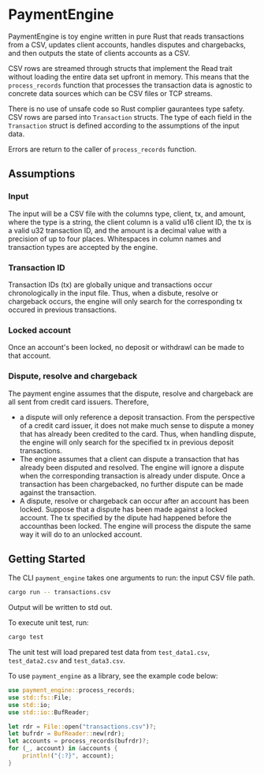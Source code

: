 # PaymentEngine

PaymentEngine is toy engine written in pure Rust that reads transactions from a CSV, updates client accounts, handles disputes and chargebacks, and then outputs the state of clients accounts as a CSV.

CSV rows are streamed through structs that implement the Read trait without loading the entire data set upfront in memory. This means that the `process_records` function that processes the transaction data is agnostic to concrete data sources which can be CSV files or TCP streams.

There is no use of unsafe code so Rust complier gaurantees type safety. CSV rows are parsed into `Transaction` structs. The type of each field in the `Transaction` struct is defined according to the assumptions of the input data.

Errors are return to the caller of `process_records` function.

## Assumptions
### Input
The input will be a CSV file with the columns type, client, tx, and amount, where the type is a string, the client column is a valid u16 client ID, the tx is a valid u32 transaction ID, and the amount is a decimal value with a precision of up to four places. Whitespaces in column names and transaction types are accepted by the engine.
### Transaction ID
Transaction IDs (tx) are globally unique and transactions occur chronologically in the input file. Thus, when a disbute, resolve or chargeback occurs, the engine will only search for the corresponding tx occured in previous transactions.
### Locked account
Once an account's been locked, no deposit or withdrawl can be made to that account.
### Dispute, resolve and chargeback
The payment engine assumes that the dispute, resolve and chargeback are all sent from credit card issuers. Therefore,
- a dispute will only reference a deposit transaction. From the perspective of a credit card issuer, it does not make much sense to dispute a money that has already been credited to the card. Thus, when handling dispute, the engine will only search for the specified tx in previous deposit transactions.
- The engine assumes that a client can dispute a transaction that has already been disputed and resolved. The engine will ignore a dispute when the corresponding transaction is already under dispute. Once a transaction has been chargebacked, no further dispute can be made against the transaction.
- A dispute, resolve or chargeback can occur after an account has been locked. Suppose that a dispute has been made against a locked account. The tx specified by the dipute had happened before the accounthas been locked. The engine will process the dispute the same way it will do to an unlocked account.

## Getting Started
The CLI `payment_engine` takes one arguments to run: the input CSV file path.
```sh
cargo run -- transactions.csv
```
Output will be written to std out.

To execute unit test, run:
```sh
cargo test
```
The unit test will load prepared test data from `test_data1.csv`, `test_data2.csv` and `test_data3.csv`.

To use `payment_engine` as a library, see the example code below:
```rust
use payment_engine::process_records;
use std::fs::File;
use std::io;
use std::io::BufReader;

let rdr = File::open("transactions.csv")?;
let bufrdr = BufReader::new(rdr);
let accounts = process_records(bufrdr)?;
for (_, account) in &accounts {
    println!("{:?}", account);
}
```

